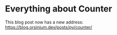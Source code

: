 # Everything about Counter

This blog post now has a new address: <https://blog.orsinium.dev/posts/py/counter/>
